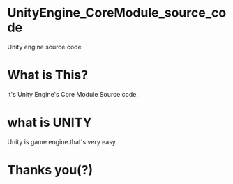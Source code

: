 # UnityEngine_CoreModule_source_code
Unity engine source code

# What is This?

it's Unity Engine's Core Module Source code.

# what is UNITY

Unity is game engine.that's very easy.

# Thanks you(?)
